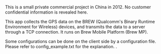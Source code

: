 This is a small private commercial project in China in 2012. No customer confidential information is revealed here.

This app collects the GPS data on the BREW (Qualcomm's Binary Runtime Environment for Wireless) devices, and transmits the data to a server through a TCP connection. It runs on Brew Mobile Platform (Brew MP).

Some configurations can be done on the client side by a configuration file. Please refer to config_example.txt for the explanation.
.
